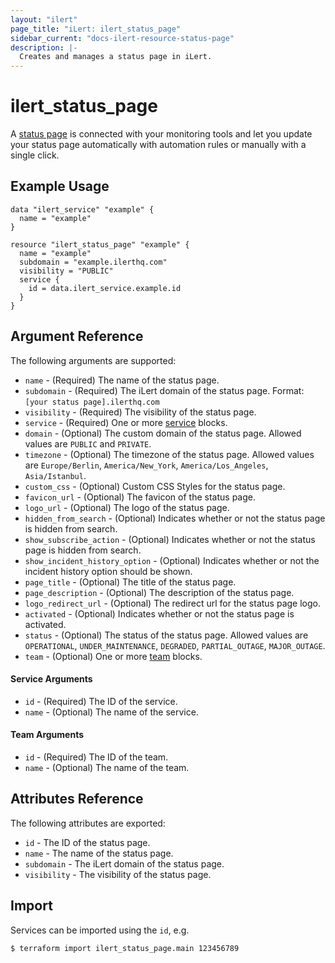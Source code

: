 ```yaml
---
layout: "ilert"
page_title: "iLert: ilert_status_page"
sidebar_current: "docs-ilert-resource-status-page"
description: |-
  Creates and manages a status page in iLert.
---
```


# ilert_status_page

A [status page](https://api.ilert.com/api-docs/#tag/Status-Pages) is connected with your monitoring tools and let you update your status page automatically with automation rules or manually with a single click.

## Example Usage

```hcl
data "ilert_service" "example" {
  name = "example"
}

resource "ilert_status_page" "example" {
  name = "example"
  subdomain = "example.ilerthq.com"
  visibility = "PUBLIC"
  service {
    id = data.ilert_service.example.id
  }
}
```

## Argument Reference

The following arguments are supported:

- `name` - (Required) The name of the status page.
- `subdomain` - (Required) The iLert domain of the status page. Format: `[your status page].ilerthq.com`
- `visibility` - (Required) The visibility of the status page.
- `service` - (Required) One or more [service](#service-arguments) blocks.
- `domain` - (Optional) The custom domain of the status page. Allowed values are `PUBLIC` and `PRIVATE`.
- `timezone` - (Optional) The timezone of the status page. Allowed values are `Europe/Berlin`, `America/New_York`, `America/Los_Angeles`, `Asia/Istanbul`.
- `custom_css` - (Optional) Custom CSS Styles for the status page.
- `favicon_url` - (Optional) The favicon of the status page.
- `logo_url` - (Optional) The logo of the status page.
- `hidden_from_search` - (Optional) Indicates whether or not the status page is hidden from search.
- `show_subscribe_action` - (Optional) Indicates whether or not the status page is hidden from search.
- `show_incident_history_option` - (Optional) Indicates whether or not the incident history option should be shown.
- `page_title` - (Optional) The title of the status page.
- `page_description` - (Optional) The description of the status page.
- `logo_redirect_url` - (Optional) The redirect url for the status page logo.
- `activated` - (Optional) Indicates whether or not the status page is activated.
- `status` - (Optional) The status of the status page. Allowed values are `OPERATIONAL`, `UNDER_MAINTENANCE`, `DEGRADED`, `PARTIAL_OUTAGE`, `MAJOR_OUTAGE`.
- `team` - (Optional) One or more [team](#team-arguments) blocks.

#### Service Arguments

- `id` - (Required) The ID of the service.
- `name` - (Optional) The name of the service.

#### Team Arguments

- `id` - (Required) The ID of the team.
- `name` - (Optional) The name of the team.

## Attributes Reference

The following attributes are exported:

- `id` - The ID of the status page.
- `name` - The name of the status page.
- `subdomain` - The iLert domain of the status page.
- `visibility` - The visibility of the status page.

## Import

Services can be imported using the `id`, e.g.

```sh
$ terraform import ilert_status_page.main 123456789
```
